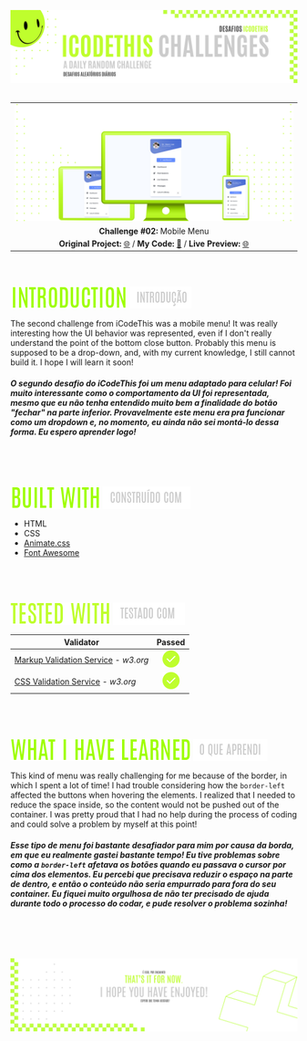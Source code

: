 ![A pretty README header](./assets/Readme-files/Readme-Header.png)
<br />
<br />

|         |               
| :-------------:|
| ![Challenge #2](./assets/Readme-files/Readme-Mockup.png)  |
| **Challenge #02:** Mobile Menu   | 
| **Original Project:** [🌐](https://github.com/malunaridev/Challenges-iCodeThis/blob/master/2-mobile-menu/assets/Readme-files/example.jpg?raw=true) / **My Code:** [📄](https://github.com/malunaridev/Challenges-iCodeThis/tree/master/2-mobile-menu) / **Live Preview:** [🌐](https://challenges-ict-2-mobile-menu.vercel.app/)  

<br />
<br />

![Introduction](./assets/Readme-files/Readme-Introduction.png) ![Introduction](./assets/Readme-files/Readme-introducao.png)

The second challenge from iCodeThis was a mobile menu! It was really interesting how the UI behavior was represented, even if I don't really understand the point of the bottom close button. Probably this menu is supposed to be a drop-down, and, with my current knowledge, I still cannot build it. I hope I will learn it soon!

##### O segundo desafio do iCodeThis foi um menu adaptado para celular! Foi muito interessante como o comportamento da UI foi representada, mesmo que eu não tenha entendido muito bem a finalidade do botão "fechar" na parte inferior. Provavelmente este menu era pra funcionar como um dropdown e, no momento, eu ainda não sei montá-lo dessa forma. Eu espero aprender logo!

<br />
<br />
<br />

![Built with](./assets/Readme-files/Readme-Built-with.png) ![Construído com](./assets/Readme-files/Readme-Construido-com.png)

- HTML
- CSS
- [Animate.css](https://animate.style/)
- [Font Awesome](https://fontawesome.com/)

<br />
<br />
<br />

![Built with](./assets/Readme-files/Readme-Tested-with.png) ![Testado com](./assets/Readme-files/Readme-Testado-com.png)

|  Validator  | Passed |
| ------------- | :-------------: |
|[Markup Validation Service](https://validator.w3.org/) - <em>w3.org</em> | ![Done](./assets/Readme-files/Readme-Done.png)  |
|[CSS Validation Service](https://jigsaw.w3.org/css-validator/) - <em>w3.org</em> | ![Done](./assets/Readme-files/Readme-Done.png)  |

<br />
<br />
<br />

![What I have learned](./assets/Readme-files/Readme-What-I-have-learned.png) ![O que aprendi](./assets/Readme-files/Readme-O-que-aprendi.png)

This kind of menu was really challenging for me because of the border, in which I spent a lot of time! I had trouble considering how the <code>border-left</code> affected the buttons when hovering the elements. I realized that I needed to reduce the space inside, so the content would not be pushed out of the container. I was pretty proud that I had no help during the process of coding and could solve a problem by myself at this point!

##### Esse tipo de menu foi bastante desafiador para mim por causa da borda, em que eu realmente gastei bastante tempo! Eu tive problemas sobre como a <code>border-left</code> afetava os botões quando eu passava o cursor por cima dos elementos. Eu percebi que precisava reduzir o espaço na parte de dentro, e então o conteúdo não seria empurrado para fora do seu container. Eu fiquei muito orgulhosa de não ter precisado de ajuda durante todo o processo do codar, e pude resolver o problema sozinha!

<br />
<br />
<br />


![A pretty README footer](./assets/Readme-files/Readme-Footer.png)
